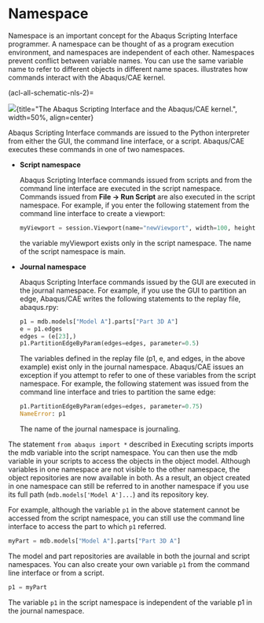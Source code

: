 # Namespace

Namespace is an important concept for the Abaqus Scripting Interface programmer. A namespace can be thought of as a program execution environment, and namespaces are independent of each other. Namespaces prevent conflict between variable names. You can use the same variable name to refer to different objects in different name spaces. [](#acl-all-schematic-nls-2) illustrates how commands interact with the Abaqus/CAE kernel.

(acl-all-schematic-nls-2)=

![](../../../images/acl-all-schematic-nls.png){title="The Abaqus Scripting Interface and the Abaqus/CAE kernel.", width=50%, align=center}

Abaqus Scripting Interface commands are issued to the Python interpreter from either the GUI, the command line interface, or a script. Abaqus/CAE executes these commands in one of two namespaces.

- **Script namespace**

  Abaqus Scripting Interface commands issued from scripts and from the command line interface are executed in the script namespace. Commands issued from **File -> Run Script** are also executed in the script namespace. For example, if you enter the following statement from the command line interface to create a viewport:

  ```python
  myViewport = session.Viewport(name="newViewport", width=100, height=100)
  ```

  the variable myViewport exists only in the script namespace. The name of the script namespace is main.

- **Journal namespace**

  Abaqus Scripting Interface commands issued by the GUI are executed in the journal namespace. For example, if you use the GUI to partition an edge, Abaqus/CAE writes the following statements to the replay file, abaqus.rpy:

  ```python
  p1 = mdb.models["Model A"].parts["Part 3D A"]
  e = p1.edges
  edges = (e[23],)
  p1.PartitionEdgeByParam(edges=edges, parameter=0.5)
  ```

  The variables defined in the replay file (p1, e, and edges, in the above example) exist only in the journal namespace. Abaqus/CAE issues an exception if you attempt to refer to one of these variables from the script namespace. For example, the following statement was issued from the command line interface and tries to partition the same edge:

  ```python
  p1.PartitionEdgeByParam(edges=edges, parameter=0.75)
  NameError: p1
  ```

  The name of the journal namespace is journaling.

The statement `from abaqus import *` described in Executing scripts imports the mdb variable into the script namespace. You can then use the mdb variable in your scripts to access the objects in the object model. Although variables in one namespace are not visible to the other namespace, the object repositories are now available in both. As a result, an object created in one namespace can still be referred to in another namespace if you use its full path (`mdb.models['Model A']...`) and its repository key.

For example, although the variable `p1` in the above statement cannot be accessed from the script namespace, you can still use the command line interface to access the part to which `p1` referred.

```python
myPart = mdb.models["Model A"].parts["Part 3D A"]
```

The model and part repositories are available in both the journal and script namespaces. You can also create your own variable `p1` from the command line interface or from a script.

```python
p1 = myPart
```

The variable `p1` in the script namespace is independent of the variable p1 in the journal namespace.
